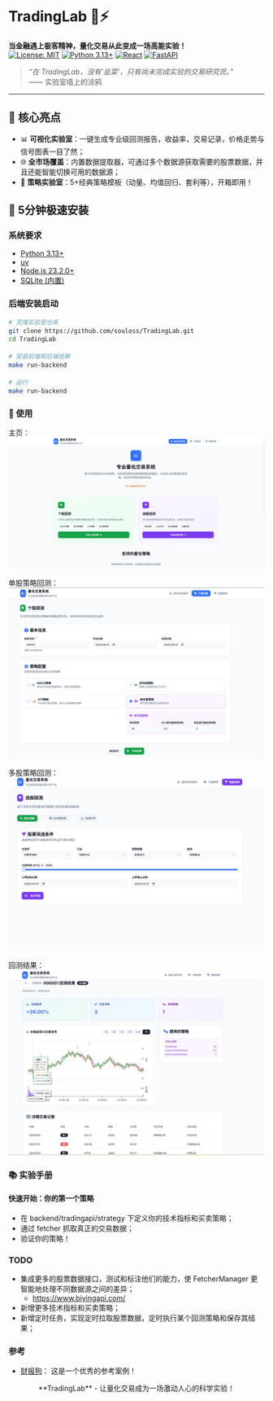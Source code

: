 # TradingLab 🧪⚡
**当金融遇上极客精神，量化交易从此变成一场高能实验！**  
[![License: MIT](https://img.shields.io/badge/License-MIT-yellow.svg)](https://opensource.org/licenses/MIT)
[![Python 3.13+](https://img.shields.io/badge/python-3.8+-blue.svg)](https://www.python.org/)
[![React](https://img.shields.io/badge/react-%2320232a.svg?logo=react)](https://reactjs.org/)
[![FastAPI](https://img.shields.io/badge/FastAPI-005571?style=flat&logo=fastapi)](https://fastapi.tiangolo.com/)

> *“在 TradingLab，没有'韭菜'，只有尚未完成实验的交易研究员。”*  
> —— 实验室墙上的涂鸦

---


## 🌟 核心亮点
- 📊 **可视化实验室**：一键生成专业级回测报告，收益率，交易记录，价格走势与信号图表一目了然；
- 🌐 **全市场覆盖**：内置数据提取器，可通过多个数据源获取需要的股票数据，并且还能智能切换可用的数据源；
- 🧪 **策略实验室**：5+经典策略模板（动量、均值回归、套利等），开箱即用！


## 🚀 5分钟极速安装

### 系统要求
- [Python 3.13+](https://www.python.org/)
- [uv](https://github.com/astral-sh/uv)
- [Node.js 23.2.0+](https://nodejs.org/)
- [SQLite (内置)](https://sqlite.org/)

### 后端安装启动
```bash
# 克隆实验室仓库
git clone https://github.com/souloss/TradingLab.git
cd TradingLab

# 安装前端和后端依赖
make run-backend

# 运行
make run-backend
```

### 🧪 使用
主页：
![主页截图](screenshots/homepage.png)

单股策略回测：
![个股回测截图](screenshots/single-stock-backtest.png)

多股策略回测：
![选股回测截图](screenshots/mul-stock-backtest.png)

回测结果：
![回测页面截图](screenshots/backtest.png)

### 📚 实验手册

#### 快速开始：你的第一个策略
- 在 backend/tradingapi/strategy 下定义你的技术指标和买卖策略；
- 通过 fetcher 抓取真正的交易数据；
- 验证你的策略！


### TODO
- 集成更多的股票数据接口，测试和标注他们的能力，使 FetcherManager 更智能地处理不同数据源之间的差异；
    - https://www.biyingapi.com/
- 新增更多技术指标和买卖策略；
- 新增定时任务，实现定时拉取股票数据，定时执行某个回测策略和保存其结果；


### 参考
- [财报狗](https://statementdog.com/)： 这是一个优秀的参考案例！


<div align="center">
**TradingLab** - 让量化交易成为一场激动人心的科学实验！
</div>